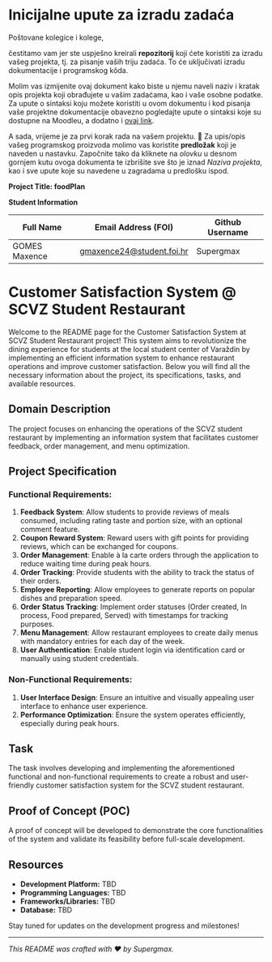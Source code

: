 # Inicijalne upute za izradu zadaća
Poštovane kolegice i kolege, 

čestitamo vam jer ste uspješno kreirali **repozitorij** koji ćete koristiti za izradu vašeg projekta, tj. za pisanje vaših triju zadaća. To će uključivati izradu dokumentacije i programskog kôda.

Molim vas izmijenite ovaj dokument kako biste u njemu naveli naziv i kratak opis projekta koji obrađujete u vašim zadaćama, kao i vaše osobne podatke. Za upute o sintaksi koju možete koristiti u ovom dokumentu i kod pisanja vaše projektne dokumentacije obavezno pogledajte upute o sintaksi koje su dostupne na Moodleu, a dodatno i [ovaj link](https://guides.github.com/features/mastering-markdown/).

A sada, vrijeme je za prvi korak rada na vašem projektu. 🙂 Za upis/opis vašeg programskog proizvoda molimo vas koristite **predložak** koji je naveden u nastavku. Započnite tako da kliknete na *olovku* u desnom gornjem kutu ovoga dokumenta te izbrišite sve što je iznad _Naziva projekta_, kao i sve upute koje su navedene u zagradama u predlošku ispod.

**Project Title: foodPlan**

**Student Information**

| Full Name    | Email Address (FOI)          | Github Username |
|--------------|------------------------------|-----------------|
| GOMES Maxence| gmaxence24@student.foi.hr   | Supergmax       |

# Customer Satisfaction System @ SCVZ Student Restaurant

Welcome to the README page for the Customer Satisfaction System at SCVZ Student Restaurant project! This system aims to revolutionize the dining experience for students at the local student center of Varaždin by implementing an efficient information system to enhance restaurant operations and improve customer satisfaction. Below you will find all the necessary information about the project, its specifications, tasks, and available resources.


## Domain Description
The project focuses on enhancing the operations of the SCVZ student restaurant by implementing an information system that facilitates customer feedback, order management, and menu optimization.

## Project Specification
### Functional Requirements:
1. **Feedback System**: Allow students to provide reviews of meals consumed, including rating taste and portion size, with an optional comment feature.
2. **Coupon Reward System**: Reward users with gift points for providing reviews, which can be exchanged for coupons.
3. **Order Management**: Enable à la carte orders through the application to reduce waiting time during peak hours.
4. **Order Tracking**: Provide students with the ability to track the status of their orders.
5. **Employee Reporting**: Allow employees to generate reports on popular dishes and preparation speed.
6. **Order Status Tracking**: Implement order statuses (Order created, In process, Food prepared, Served) with timestamps for tracking purposes.
7. **Menu Management**: Allow restaurant employees to create daily menus with mandatory entries for each day of the week.
8. **User Authentication**: Enable student login via identification card or manually using student credentials.

### Non-Functional Requirements:
1. **User Interface Design**: Ensure an intuitive and visually appealing user interface to enhance user experience.
2. **Performance Optimization**: Ensure the system operates efficiently, especially during peak hours.

## Task
The task involves developing and implementing the aforementioned functional and non-functional requirements to create a robust and user-friendly customer satisfaction system for the SCVZ student restaurant.

## Proof of Concept (POC)
A proof of concept will be developed to demonstrate the core functionalities of the system and validate its feasibility before full-scale development.

## Resources
- **Development Platform:** TBD
- **Programming Languages:** TBD
- **Frameworks/Libraries:** TBD
- **Database:** TBD

Stay tuned for updates on the development progress and milestones!

---
*This README was crafted with ❤️ by Supergmax.*
